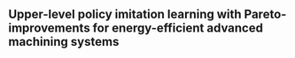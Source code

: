 ## Upper-level policy imitation learning with Pareto-improvements for energy-efficient advanced machining systems